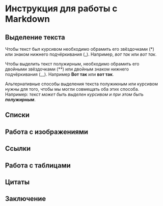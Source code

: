 # Инструкция для работы с Markdown

## Выделение текста

Чтобы текст был курсивом необходимо обрамить его звёздочками (*) или знаком нижнего подчёркивания (_). Например, *вот так* или _вот так_.

Чтобы выделить текст полужирным, необходимо обрамить его двойными звёздочками (**) или двойным знаком нижнего подчёркивания (__). Например **Вот так** или __вот так__.

Альтернативные способы выделения текста полужикным или курсивом нужны для того, чтобы мы могли совмещать оба этих способа. Например: _текст может быть выделен курсивом и при этом быть **полужирным**_.  

## Списки

## Работа с изображениями

## Ссылки

## Работа с таблицами

## Цитаты

## Заключение

